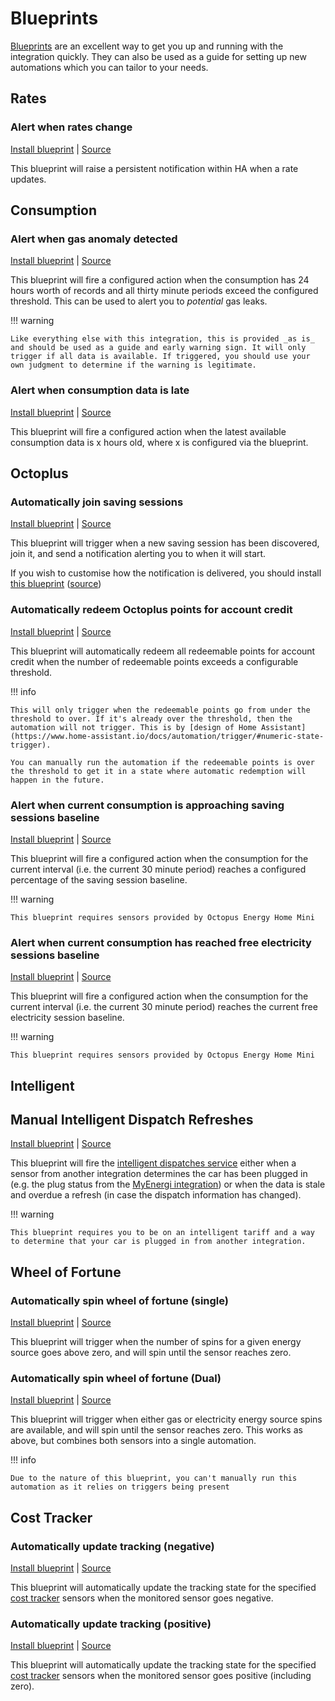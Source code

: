 # Blueprints

[Blueprints](https://www.home-assistant.io/docs/automation/using_blueprints/) are an excellent way to get you up and running with the integration quickly. They can also be used as a guide for setting up new automations which you can tailor to your needs. 

## Rates

### Alert when rates change

[Install blueprint](https://my.home-assistant.io/redirect/blueprint_import/?blueprint_url=https%3A%2F%2Fgithub.com%2FBottlecapDave%2FHomeAssistant-OctopusEnergy%2Fblob%2Fmain%2F_docs%2Fblueprints%2Foctopus_energy_rates_changed.yaml) | [Source](./blueprints/octopus_energy_rates_changed.yaml)

This blueprint will raise a persistent notification within HA when a rate updates.

## Consumption

### Alert when gas anomaly detected

[Install blueprint](https://my.home-assistant.io/redirect/blueprint_import/?blueprint_url=https%3A%2F%2Fgithub.com%2FBottlecapDave%2FHomeAssistant-OctopusEnergy%2Fblob%2Fmain%2F_docs%2Fblueprints%2Foctopus_energy_gas_anomaly.yaml) | [Source](./blueprints/octopus_energy_gas_anomaly.yaml)

This blueprint will fire a configured action when the consumption has 24 hours worth of records and all thirty minute periods exceed the configured threshold. This can be used to alert you to _potential_ gas leaks.

!!! warning

    Like everything else with this integration, this is provided _as is_ and should be used as a guide and early warning sign. It will only trigger if all data is available. If triggered, you should use your own judgment to determine if the warning is legitimate.

### Alert when consumption data is late

[Install blueprint](https://my.home-assistant.io/redirect/blueprint_import/?blueprint_url=https%3A%2F%2Fgithub.com%2FBottlecapDave%2FHomeAssistant-OctopusEnergy%2Fblob%2Fmain%2F_docs%2Fblueprints%2Foctopus_energy_late_consumption_data.yaml) | [Source](./blueprints/octopus_energy_late_consumption_data.yaml)

This blueprint will fire a configured action when the latest available consumption data is x hours old, where x is configured via the blueprint.

## Octoplus

### Automatically join saving sessions

[Install blueprint](https://my.home-assistant.io/redirect/blueprint_import/?blueprint_url=https%3A%2F%2Fgithub.com%2FBottlecapDave%2FHomeAssistant-OctopusEnergy%2Fblob%2Fmain%2F_docs%2Fblueprints%2Foctopus_energy_octoplus_join_saving_session.yaml) | [Source](./blueprints/octopus_energy_octoplus_join_saving_session.yaml)

This blueprint will trigger when a new saving session has been discovered, join it, and send a notification alerting you to when it will start.

If you wish to customise how the notification is delivered, you should install [this blueprint](https://my.home-assistant.io/redirect/blueprint_import/?blueprint_url=https%3A%2F%2Fgithub.com%2FBottlecapDave%2FHomeAssistant-OctopusEnergy%2Fblob%2Fmain%2F_docs%2Fblueprints%2Foctopus_energy_octoplus_join_saving_session_custom_action.yaml) ([source](./blueprints/octopus_energy_octoplus_join_saving_session_custom_action.yaml))

### Automatically redeem Octoplus points for account credit

[Install blueprint](https://my.home-assistant.io/redirect/blueprint_import/?blueprint_url=https%3A%2F%2Fgithub.com%2FBottlecapDave%2FHomeAssistant-OctopusEnergy%2Fblob%2Fmain%2F_docs%2Fblueprints%2Foctopus_energy_octoplus_redeem_points_for_account_credit.yaml) | [Source](./blueprints/octopus_energy_octoplus_redeem_points_for_account_credit.yaml)

This blueprint will automatically redeem all redeemable points for account credit when the number of redeemable points exceeds a configurable threshold.

!!! info

    This will only trigger when the redeemable points go from under the threshold to over. If it's already over the threshold, then the automation will not trigger. This is by [design of Home Assistant](https://www.home-assistant.io/docs/automation/trigger/#numeric-state-trigger).

    You can manually run the automation if the redeemable points is over the threshold to get it in a state where automatic redemption will happen in the future.

### Alert when current consumption is approaching saving sessions baseline

[Install blueprint](https://my.home-assistant.io/redirect/blueprint_import/?blueprint_url=https%3A%2F%2Fgithub.com%2FBottlecapDave%2FHomeAssistant-OctopusEnergy%2Fblob%2Fmain%2F_docs%2Fblueprints%2Foctopus_energy_baseline_alert.yaml) | [Source](./blueprints/octopus_energy_baseline_alert.yaml)

This blueprint will fire a configured action when the consumption for the current interval (i.e. the current 30 minute period) reaches a configured percentage of the saving session baseline.

!!! warning

    This blueprint requires sensors provided by Octopus Energy Home Mini

### Alert when current consumption has reached free electricity sessions baseline

[Install blueprint](https://my.home-assistant.io/redirect/blueprint_import/?blueprint_url=https%3A%2F%2Fgithub.com%2FBottlecapDave%2FHomeAssistant-OctopusEnergy%2Fblob%2Fmain%2F_docs%2Fblueprints%2Foctopus_energy_free_electricity_baseline_reached.yaml) | [Source](./blueprints/octopus_energy_free_electricity_baseline_reached.yaml)

This blueprint will fire a configured action when the consumption for the current interval (i.e. the current 30 minute period) reaches the current free electricity session baseline.

!!! warning

    This blueprint requires sensors provided by Octopus Energy Home Mini

## Intelligent

## Manual Intelligent Dispatch Refreshes

[Install blueprint](https://my.home-assistant.io/redirect/blueprint_import/?blueprint_url=https%3A%2F%2Fgithub.com%2FBottlecapDave%2FHomeAssistant-OctopusEnergy%2Fblob%2Fmain%2F_docs%2Fblueprints%2Foctopus_energy_manual_intelligent_refresh.yaml) | [Source](./blueprints/octopus_energy_manual_intelligent_refresh.yaml)

This blueprint will fire the [intelligent dispatches service](./services.md#octopus_energyrefresh_intelligent_dispatches) either when a sensor from another integration determines the car has been plugged in (e.g. the plug status from the [MyEnergi integration](https://github.com/CJNE/ha-myenergi)) or when the data is stale and overdue a refresh (in case the dispatch information has changed).

!!! warning

    This blueprint requires you to be on an intelligent tariff and a way to determine that your car is plugged in from another integration.

## Wheel of Fortune

### Automatically spin wheel of fortune (single)

[Install blueprint](https://my.home-assistant.io/redirect/blueprint_import/?blueprint_url=https%3A%2F%2Fgithub.com%2FBottlecapDave%2FHomeAssistant-OctopusEnergy%2Fblob%2Fmain%2F_docs%2Fblueprints%2Foctopus_energy_spin_wheel_of_fortune_single.yaml) | [Source](./blueprints/octopus_energy_spin_wheel_of_fortune_single.yaml)

This blueprint will trigger when the number of spins for a given energy source goes above zero, and will spin until the sensor reaches zero.

### Automatically spin wheel of fortune (Dual)

[Install blueprint](https://my.home-assistant.io/redirect/blueprint_import/?blueprint_url=https%3A%2F%2Fgithub.com%2FBottlecapDave%2FHomeAssistant-OctopusEnergy%2Fblob%2Fmain%2F_docs%2Fblueprints%2Foctopus_energy_spin_wheel_of_fortune_dual.yaml) | [Source](./blueprints/octopus_energy_spin_wheel_of_fortune_dual.yaml)

This blueprint will trigger when either gas or electricity energy source spins are available, and will spin until the sensor reaches zero. This works as above, but combines both sensors into a single automation.

!!! info

    Due to the nature of this blueprint, you can't manually run this automation as it relies on triggers being present

## Cost Tracker

### Automatically update tracking (negative)

[Install blueprint](https://my.home-assistant.io/redirect/blueprint_import/?blueprint_url=https%3A%2F%2Fgithub.com%2FBottlecapDave%2FHomeAssistant-OctopusEnergy%2Fblob%2Fmain%2F_docs%2Fblueprints%2Foctopus_energy_cost_tracker_negative.yaml) | [Source](./blueprints/octopus_energy_cost_tracker_negative.yaml)

This blueprint will automatically update the tracking state for the specified [cost tracker](./setup/cost_tracker.md) sensors when the monitored sensor goes negative.

### Automatically update tracking (positive)

[Install blueprint](https://my.home-assistant.io/redirect/blueprint_import/?blueprint_url=https%3A%2F%2Fgithub.com%2FBottlecapDave%2FHomeAssistant-OctopusEnergy%2Fblob%2Fmain%2F_docs%2Fblueprints%2Foctopus_energy_cost_tracker_positive.yaml) | [Source](./blueprints/octopus_energy_cost_tracker_positive.yaml)

This blueprint will automatically update the tracking state for the specified [cost tracker](./setup/cost_tracker.md) sensors when the monitored sensor goes positive (including zero).
